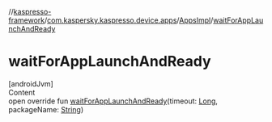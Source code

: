 //[kaspresso-framework](../../index.md)/[com.kaspersky.kaspresso.device.apps](../index.md)/[AppsImpl](index.md)/[waitForAppLaunchAndReady](wait-for-app-launch-and-ready.md)



# waitForAppLaunchAndReady  
[androidJvm]  
Content  
open override fun [waitForAppLaunchAndReady](wait-for-app-launch-and-ready.md)(timeout: [Long](https://kotlinlang.org/api/latest/jvm/stdlib/kotlin/-long/index.html), packageName: [String](https://kotlinlang.org/api/latest/jvm/stdlib/kotlin/-string/index.html))  




